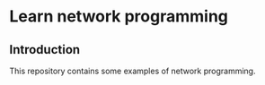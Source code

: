 # Learn network programming

## Introduction

This repository contains some examples of network programming.